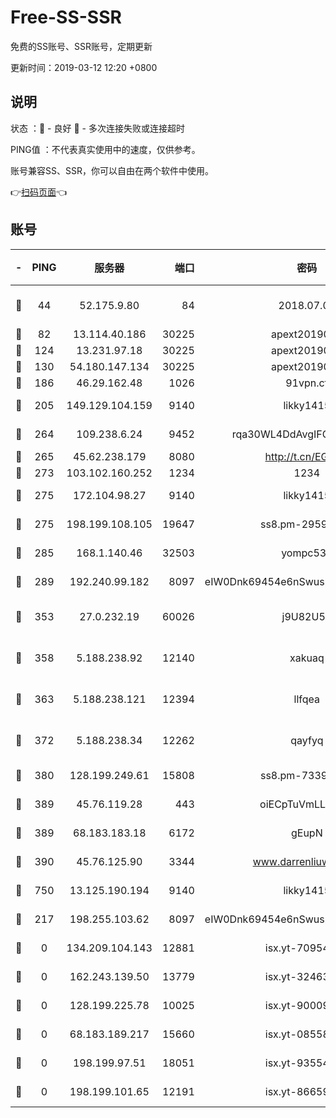 # Free-SS-SSR

免费的SS账号、SSR账号，定期更新

更新时间：2019-03-12 12:20 +0800

## 说明

状态     ：🙂 - 良好 🙁 - 多次连接失败或连接超时

PING值   ：不代表真实使用中的速度，仅供参考。

账号兼容SS、SSR，你可以自由在两个软件中使用。

👉[扫码页面](https://liesauer.github.io/Free-SS-SSR/)👈

## 账号

|-|PING|服务器|端口|密码|加密方式|区域|
|:----:|:----:|:-----:|-----:|:----:|:----:|:----:|
|🙂|44|52.175.9.80|84|2018.07.07|chacha20-ietf-poly1305|HK|
|🙂|82|13.114.40.186|30225|apext2019006|chacha20|JP|
|🙂|124|13.231.97.18|30225|apext2019006|chacha20|JP|
|🙂|130|54.180.147.134|30225|apext2019006|chacha20|KR|
|🙂|186|46.29.162.48|1026|91vpn.cf|rc4-md5|RU|
|🙂|205|149.129.104.159|9140|likky1415|aes-256-cfb|HK|
|🙂|264|109.238.6.24|9452|rqa30WL4DdAvgIFG6Fs3znzTa|aes-256-cfb|FR|
|🙂|265|45.62.238.179|8080|http://t.cn/EGJIyrl|rc4-md5|CA|
|🙂|273|103.102.160.252|1234|1234|rc4-md5|JP|
|🙂|275|172.104.98.27|9140|likky1415|aes-256-cfb|JP|
|🙂|275|198.199.108.105|19647|ss8.pm-29593993|aes-256-cfb|US|
|🙂|285|168.1.140.46|32503|yompc535|aes-256-cfb|AU|
|🙂|289|192.240.99.182|8097|eIW0Dnk69454e6nSwuspv9DmS201tQ0D|aes-256-cfb|US|
|🙂|353|27.0.232.19|60026|j9U82U53|xchacha20-ietf-poly1305|HK|
|🙂|358|5.188.238.92|12140|xakuaq|chacha20-ietf-poly1305|BR|
|🙂|363|5.188.238.121|12394|llfqea|chacha20-ietf-poly1305|BR|
|🙂|372|5.188.238.34|12262|qayfyq|chacha20-ietf-poly1305|BR|
|🙂|380|128.199.249.61|15808|ss8.pm-73399565|aes-256-cfb|SG|
|🙂|389|45.76.119.28|443|oiECpTuVmLLxk4Ts|aes-256-cfb|AU|
|🙂|389|68.183.183.18|6172|gEupN|aes-256-cfb|SG|
|🙂|390|45.76.125.90|3344|www.darrenliuwei.com|aes-256-cfb|AU|
|🙂|750|13.125.190.194|9140|likky1415|aes-256-cfb|KR|
|🙁|217|198.255.103.62|8097|eIW0Dnk69454e6nSwuspv9DmS201tQ0D|aes-256-cfb|US|
|🙁|0|134.209.104.143|12881|isx.yt-70954741|aes-256-cfb|SG|
|🙁|0|162.243.139.50|13779|isx.yt-32463152|aes-256-cfb|US|
|🙁|0|128.199.225.78|10025|isx.yt-90009058|aes-256-cfb|SG|
|🙁|0|68.183.189.217|15660|isx.yt-08558409|aes-256-cfb|SG|
|🙁|0|198.199.97.51|18051|isx.yt-93554852|aes-256-cfb|US|
|🙁|0|198.199.101.65|12191|isx.yt-86659721|aes-256-cfb|US|
